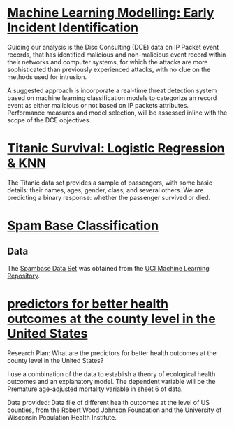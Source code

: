 # [Machine Learning Modelling: Early Incident Identification](Early%20Incident%20Identification)

Guiding our analysis is the Disc Consulting (DCE) data on IP Packet event records, that has identified malicious and non-malicious event record within their networks and computer systems, for which the attacks are more sophisticated than previously experienced attacks, with no clue on the methods used for intrusion.

A suggested approach is incorporate a real-time threat detection system based on machine learning classification models to categorize an record event as either malicious or not based on IP packets attributes. Performance measures and model selection, will be assessed inline with the scope of the DCE objectives.

# [Titanic Survival: Logistic Regression & KNN](TITANIC)

The Titanic data set provides a sample of passengers, with some basic details: their names, ages, gender, class, and several others. We are predicting a binary response: whether the passenger survived or died.

# [Spam Base Classification](Spam%20Base%20Classification)

## Data

The [Spambase Data Set](https://archive.ics.uci.edu/ml/datasets/Spambase) was obtained from the [UCI Machine Learning Repository](https://archive.ics.uci.edu/ml/datasets/). 

# [predictors for better health outcomes at the county level in the United States](SocialScienccesMortality)

Research Plan: What are the predictors for better health outcomes at the county level in the United States?

I use a combination of the data to establish a theory of ecological health outcomes and an explanatory model. The 
dependent variable will be the Premature age-adjusted mortality variable in sheet 6 of data. 

Data provided: Data file of different health outcomes at the level of US counties, from the Robert Wood
Johnson Foundation and the University of Wisconsin Population Health Institute.